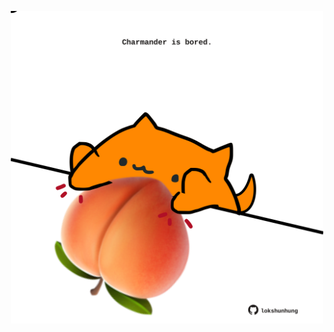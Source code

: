<!-- built at 28/09/2022, 03:49:27 UTC -->
<p align="center">
  <img width="500" height="500" src="./ReadmeImage.svg">
</p>
